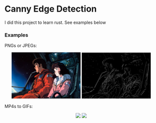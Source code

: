 # Canny Edge Detection

I did this project to learn rust. See examples below

### Examples

PNGs or JPEGs:
<p align="center">
  <img src="examples/meandwho.jpeg" width="45%" />
  <img src="examples/meandwho-edge.jpeg" width="45%" /> 
</p>

MP4s to GIFs:
<p align="center">
  <img src="examples/church.gif" width="45%" />
  <img src="examples/church-edge.gif" width="45%" /> 
</p>